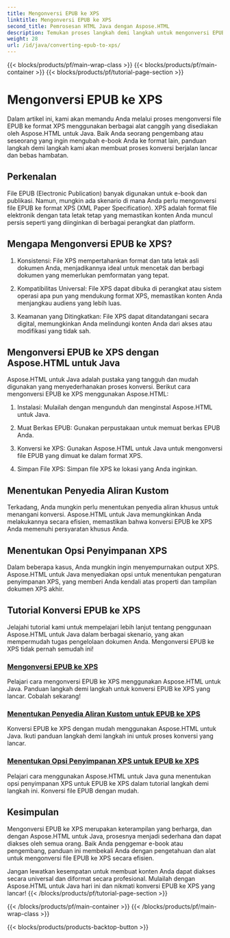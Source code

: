```yaml
---
title: Mengonversi EPUB ke XPS
linktitle: Mengonversi EPUB ke XPS
second_title: Pemrosesan HTML Java dengan Aspose.HTML
description: Temukan proses langkah demi langkah untuk mengonversi EPUB ke XPS menggunakan Aspose.HTML Java. Pelajari cara menentukan penyedia aliran kustom dan opsi penyimpanan XPS untuk konversi.
weight: 28
url: /id/java/converting-epub-to-xps/
---
```


{{< blocks/products/pf/main-wrap-class >}}
{{< blocks/products/pf/main-container >}}
{{< blocks/products/pf/tutorial-page-section >}}

# Mengonversi EPUB ke XPS


Dalam artikel ini, kami akan memandu Anda melalui proses mengonversi file EPUB ke format XPS menggunakan berbagai alat canggih yang disediakan oleh Aspose.HTML untuk Java. Baik Anda seorang pengembang atau seseorang yang ingin mengubah e-book Anda ke format lain, panduan langkah demi langkah kami akan membuat proses konversi berjalan lancar dan bebas hambatan.

## Perkenalan

File EPUB (Electronic Publication) banyak digunakan untuk e-book dan publikasi. Namun, mungkin ada skenario di mana Anda perlu mengonversi file EPUB ke format XPS (XML Paper Specification). XPS adalah format file elektronik dengan tata letak tetap yang memastikan konten Anda muncul persis seperti yang diinginkan di berbagai perangkat dan platform.

## Mengapa Mengonversi EPUB ke XPS?

1. Konsistensi: File XPS mempertahankan format dan tata letak asli dokumen Anda, menjadikannya ideal untuk mencetak dan berbagi dokumen yang memerlukan pemformatan yang tepat.

2. Kompatibilitas Universal: File XPS dapat dibuka di perangkat atau sistem operasi apa pun yang mendukung format XPS, memastikan konten Anda menjangkau audiens yang lebih luas.

3. Keamanan yang Ditingkatkan: File XPS dapat ditandatangani secara digital, memungkinkan Anda melindungi konten Anda dari akses atau modifikasi yang tidak sah.

## Mengonversi EPUB ke XPS dengan Aspose.HTML untuk Java

Aspose.HTML untuk Java adalah pustaka yang tangguh dan mudah digunakan yang menyederhanakan proses konversi. Berikut cara mengonversi EPUB ke XPS menggunakan Aspose.HTML:

1. Instalasi: Mulailah dengan mengunduh dan menginstal Aspose.HTML untuk Java.

2. Muat Berkas EPUB: Gunakan perpustakaan untuk memuat berkas EPUB Anda.

3. Konversi ke XPS: Gunakan Aspose.HTML untuk Java untuk mengonversi file EPUB yang dimuat ke dalam format XPS.

4. Simpan File XPS: Simpan file XPS ke lokasi yang Anda inginkan.

## Menentukan Penyedia Aliran Kustom

Terkadang, Anda mungkin perlu menentukan penyedia aliran khusus untuk menangani konversi. Aspose.HTML untuk Java memungkinkan Anda melakukannya secara efisien, memastikan bahwa konversi EPUB ke XPS Anda memenuhi persyaratan khusus Anda.

## Menentukan Opsi Penyimpanan XPS

Dalam beberapa kasus, Anda mungkin ingin menyempurnakan output XPS. Aspose.HTML untuk Java menyediakan opsi untuk menentukan pengaturan penyimpanan XPS, yang memberi Anda kendali atas properti dan tampilan dokumen XPS akhir.

## Tutorial Konversi EPUB ke XPS
Jelajahi tutorial kami untuk mempelajari lebih lanjut tentang penggunaan Aspose.HTML untuk Java dalam berbagai skenario, yang akan mempermudah tugas pengelolaan dokumen Anda. Mengonversi EPUB ke XPS tidak pernah semudah ini!
### [Mengonversi EPUB ke XPS](./convert-epub-to-xps/)
Pelajari cara mengonversi EPUB ke XPS menggunakan Aspose.HTML untuk Java. Panduan langkah demi langkah untuk konversi EPUB ke XPS yang lancar. Cobalah sekarang!
### [Menentukan Penyedia Aliran Kustom untuk EPUB ke XPS](./convert-epub-to-xps-specify-custom-stream-provider/)
Konversi EPUB ke XPS dengan mudah menggunakan Aspose.HTML untuk Java. Ikuti panduan langkah demi langkah ini untuk proses konversi yang lancar.
### [Menentukan Opsi Penyimpanan XPS untuk EPUB ke XPS](./convert-epub-to-xps-specify-xps-save-options/)
Pelajari cara menggunakan Aspose.HTML untuk Java guna menentukan opsi penyimpanan XPS untuk EPUB ke XPS dalam tutorial langkah demi langkah ini. Konversi file EPUB dengan mudah.

## Kesimpulan

Mengonversi EPUB ke XPS merupakan keterampilan yang berharga, dan dengan Aspose.HTML untuk Java, prosesnya menjadi sederhana dan dapat diakses oleh semua orang. Baik Anda penggemar e-book atau pengembang, panduan ini membekali Anda dengan pengetahuan dan alat untuk mengonversi file EPUB ke XPS secara efisien.

Jangan lewatkan kesempatan untuk membuat konten Anda dapat diakses secara universal dan diformat secara profesional. Mulailah dengan Aspose.HTML untuk Java hari ini dan nikmati konversi EPUB ke XPS yang lancar!
{{< /blocks/products/pf/tutorial-page-section >}}

{{< /blocks/products/pf/main-container >}}
{{< /blocks/products/pf/main-wrap-class >}}

{{< blocks/products/products-backtop-button >}}
